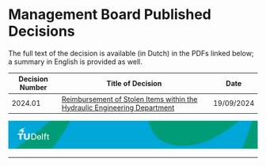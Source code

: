# Management Board Published Decisions


The full text of the decision is available (in Dutch) in the PDFs linked below; a summary in English is provided as well.

| Decision Number | Title of Decision                                             | Date       |
|-----------------|---------------------------------------------------------------|------------|
| 2024.01         | [Reimbursement of Stolen Items within the Hydraulic Engineering Department](MT_Decision_HE.pdf) | 19/09/2024 |



![footer](footer-tudelft.jpg)
 
-----------------------------------------------------------------------------------------------------

